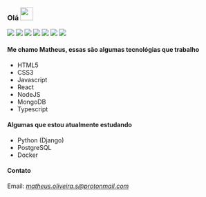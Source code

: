 ### Olá <img src="https://raw.githubusercontent.com/MartinHeinz/MartinHeinz/master/wave.gif" width="30px">

![](https://img.shields.io/badge/OS-Ubuntu-informational?style=flat&logo=<OS>&logoColor=white&color=2bbc8a)
![](https://img.shields.io/badge/Shell-Bash-informational?style=flat&logo=<Shell>&logoColor=white&color=2bbc8a)
![](https://img.shields.io/badge/Code-Javascript-informational?style=flat&logo=<Code>&logoColor=white&color=2bbc8a)
![](https://img.shields.io/badge/Code-React-informational?style=flat&logo=<Code>&logoColor=white&color=2bbc8a)
![](https://img.shields.io/badge/Code-NodeJS-informational?style=flat&logo=<Code>&logoColor=white&color=2bbc8a)
![](https://img.shields.io/badge/Code-Typescript-informational?style=flat&logo=<Code>&logoColor=white&color=2bbc8a)
![](https://img.shields.io/badge/Tools-MongoDB-informational?style=flat&logo=<Tools>&logoColor=white&color=2bbc8a)

#### Me chamo Matheus, essas são algumas tecnológias que trabalho

  - HTML5
  - CSS3
  - Javascript
  - React
  - NodeJS
  - MongoDB
  - Typescript
  
#### Algumas que estou atualmente estudando
  - Python (Django)
  - PostgreSQL
  - Docker
  
#### Contato
Email: *matheus.oliveira.s@protonmail.com*
  
<!--
**MatheusOliveiraSilva/MatheusOliveiraSilva** is a ✨ _special_ ✨ repository because its `README.md` (this file) appears on your GitHub profile.

Here are some ideas to get you started:

- 🔭 I’m currently working on ...
- 🌱 I’m currently learning ...
- 👯 I’m looking to collaborate on ...
- 🤔 I’m looking for help with ...
- 💬 Ask me about ...
- 📫 How to reach me: ...
- 😄 Pronouns: ...
- ⚡ Fun fact: ...
-->
